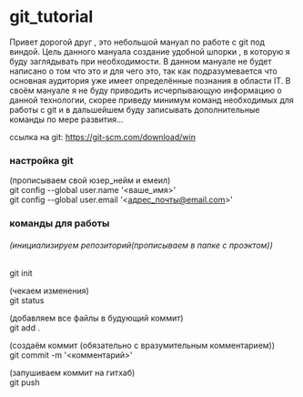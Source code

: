 # git_tutorial
Привет дорогой друг , это небольшой мануал по работе с git под виндой.
Цель данного мануала создание удобной шпорки , в которую я буду заглядывать при необходимости. 
В данном мануале не будет написано о том что это и для чего это, так как подразумевается что основная аудитория уже имеет 
определённые познания в области IT. В своём мануале я не буду приводить исчерпывающую информацию о данной технологии, скорее приведу минимум команд необходимых для работы с git и в дальшейшем буду записывать дополнительные команды по мере развития...

ссылка на git: https://git-scm.com/download/win

### настройка git

(прописываем свой юзер_нейм и емеил)<br>
git config --global user.name '<ваше_имя>'<br>
git config --global user.email '<адрес_почты@email.com>'<br>

### команды для работы
###### (инициализируем репозиторий(прописываем в папке с проэктом))<br>
git init<br>

(чекаем изменения)<br>
git status<br>

(добавляем все файлы в будующий коммит)<br>
git add . <br>

(создаём коммит (обязательно с вразумительным комментарием))<br>
git commit -m '<комментарий>'<br>

(запушиваем коммит на гитхаб)<br>
git push<br>